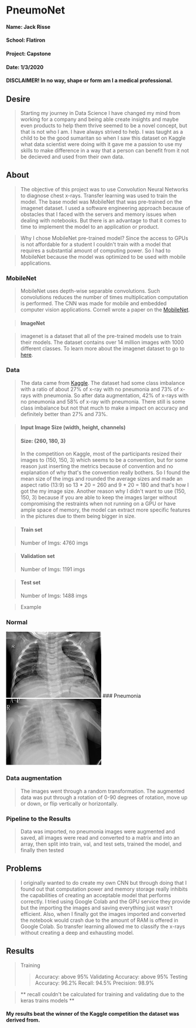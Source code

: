 # PneumoNet

#### Name: Jack Risse
#### School: Flatiron
#### Project: Capstone
#### Date: 1/3/2020

#### <strong>DISCLAIMER! In no way, shape or form am I a medical professional.</strong>

## Desire
> Starting my journey in Data Science I have changed my mind from working for a company and being able create insights and maybe even products to help them thrive seemed to be a novel concept, but that is not who I am. I have always strived to help. I was taught as a child to be the good sumaritan so when I saw this dataset on Kaggle what data scientist were doing with it gave me a passion to use my skills to make difference in a way that a person can benefit from it not be decieved and used from their own data.

## About
> The objective of this project was to use Convolution Neural Networks to diagnose chest x-rays. Transfer learning was used
to train the model. The base model was MobileNet that was pre-trained on the imagenet dataset. I used a software engineering approach because of obstacles that I faced with the servers and memory issues when dealing with notebooks. But there is an advantage to that it comes to time to implement the model to an application or product.

> Why I chose MobileNet pre-trained model?
> Since the access to GPUs is not affordable for a student I couldn't train with a model that requires a substantial amount of computing power. So I had to MobileNet because the model was optimized to be used with mobile applications.

### MobileNet
> MobileNet uses depth-wise separable convolutions. Such convolutions reduces the number of times multiplication computation is performed. The CNN was made for mobile and embedded computer vision applications. Cornell wrote a paper on the <a href="https://arxiv.org/abs/1704.04861">MobileNet</a>.

> #### ImageNet

> imagenet is a dataset that all of the pre-trained models use to train their models. The dataset contains over 14 million images with 1000 different classes. To learn more about the imagenet dataset to go to <a href="http://image-net.org/about-overview">here</a>.


### Data
> The data came from <a href="https://www.kaggle.com/paultimothymooney/chest-xray-pneumonia">Kaggle</a>. The dataset had some class imbalance with a ratio of about 27% of x-ray with no pneumonia and 73% of x-rays with pneumonia. So after data augmentation, 42% of x-rays with no pneumonia and 58% of x-ray with pneumonia. There still is some class imbalance but not that much to make a impact on accuracy and definitely better than 27% and 73%.

> #### Input Image Size (width, height, channels)
> #### Size: (260, 180, 3)
> In the competition on Kaggle, most of the participants resized their images to (150, 150, 3) which seems to be a convention, but for some reason just inserting the metrics because of convention and no explanation of why that's the convention really bothers. So I found the mean size of the imgs and rounded the average sizes and made an aspect ratio (13:9) so 13 * 20 = 260 and 9 * 20 = 180 and that's how I got the my image size. Another reason why I didn't want to use (150, 150, 3) because if you are able to keep the images larger without compromising the restraints when not running on a GPU or have ample space of memory, the model can extract more specific features in the pictures due to them being bigger in size.

> #### Train set
> Number of Imgs: 4760 imgs


> #### Validation set
> Number of Imgs: 1191 imgs


> #### Test set
> Number of Imgs: 1488 imgs

> Example
### Normal
<img src="normal-chest-xray.jpeg" alt="Chest X-ray with no Pneumonia" width="260" height="180">
### Pneumonia
<img src="pneumonia-chest-xray.jpeg" alt="Chest X-ray with Pneumonia" width="260" height="180">

### Data augmentation
> The images went through a random transformation. The augmented data was put through a rotation of 0-90 degrees of rotation, move up or down, or flip vertically or horizontally.

### Pipeline to the Results
> Data was imported, no pneumonia images were augmented and saved, all images were read and converted to a matrix and into an array, then split into train, val, and test sets, trained the model, and finally then tested

## Problems
> I originally wanted to do create my own CNN but through doing that I found out that computation power and memory storage really
inhibits the capabilities of creating an acceptable model that performs correctly. I tried using Google Colab and the GPU service they provide but the importing the images and saving everything just wasn't efficient. Also, when I finally got the images imported and converted the notebook would crash due to the amount of RAM is offered in Google Colab. So transfer learning allowed me to classify the x-rays without creating a deep and exhausting model.

## Results
> Training
>> Accuracy: above 95%
> Validating
>> Accuracy: above 95%
> Testing
>> Accuracy: 96.2%
>> Recall: 94.5%
>> Precision: 98.9%

> ** recall couldn't be calculated for training and validating due to the keras trains models **
#### My results beat the winner of the Kaggle competition the dataset was derived from.
